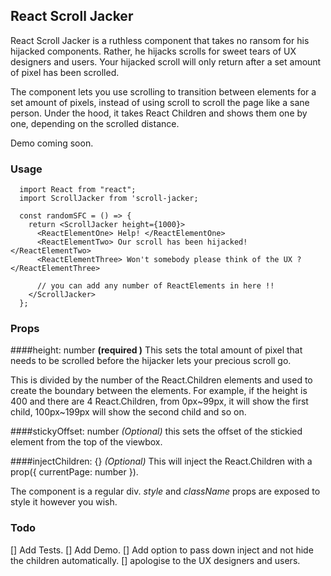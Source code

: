 ## React Scroll Jacker 
React Scroll Jacker is a ruthless component that takes no ransom for his hijacked components. Rather, he hijacks scrolls for sweet tears of UX designers and users. Your hijacked scroll will only return after a set amount of pixel has been scrolled.

The component lets you use scrolling to transition between elements for a set amount of pixels, instead of using scroll to scroll the page like a sane person. Under the hood, it takes React Children and shows them one by one, depending on the scrolled distance.

Demo coming soon.

### Usage
```
  import React from "react";
  import ScrollJacker from 'scroll-jacker;

  const randomSFC = () => {
    return <ScrollJacker height={1000}>
      <ReactElementOne> Help! </ReactElementOne> 
      <ReactElementTwo> Our scroll has been hijacked! </ReactElementTwo> 
      <ReactElementThree> Won't somebody please think of the UX ? </ReactElementThree>
      
      // you can add any number of ReactElements in here !!
    </ScrollJacker>
  };
```

### Props

####height: number **(required )** 
This sets the total amount of pixel that needs to be scrolled before the hijacker lets your precious scroll go. 

This is divided by the number of the React.Children elements and used to create the boundary between the elements. For example, if the height is 400 and there are 4 React.Children, from 0px~99px, it will show the first child, 100px~199px will show the second child and so on.

####stickyOffset: number *(Optional)*
this sets the offset of the stickied element from the top of the viewbox.

####injectChildren: {} *(Optional)*
This will inject the React.Children with a prop({ currentPage: number }).

The component is a regular div. _style_ and _className_ props are exposed to style it however you wish.

### Todo
[] Add Tests.
[] Add Demo.
[] Add option to pass down inject and not hide the children automatically.
[] apologise to the UX designers and users.



